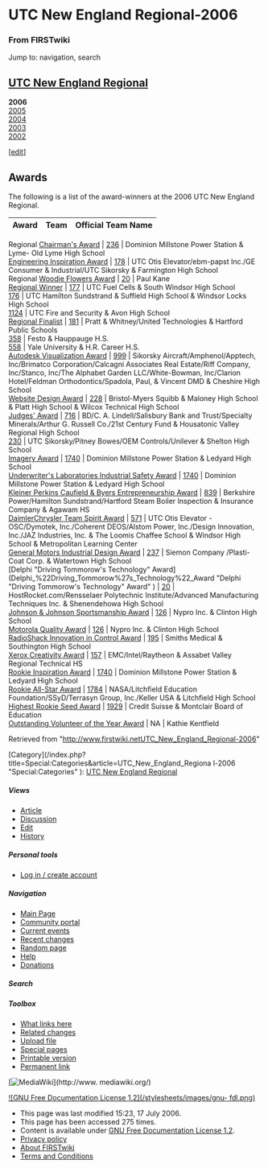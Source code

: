 # UTC New England Regional-2006

### From FIRSTwiki

Jump to: navigation, search

[UTC New England Regional](UTC_New_England_Regional "UTC New
England Regional" )  
---  
**2006**  
[2005](UTC_New_England_Regional-2005 "UTC New England
Regional-2005" )  
[2004](UTC_New_England_Regional-2004 "UTC New England
Regional-2004" )  
[2003](UTC_New_England_Regional-2003 "UTC New England
Regional-2003" )  
[2002](UTC_New_England_Regional-2002 "UTC New England
Regional-2002" )  
  
  

  

  

  

  

  

  

[[edit](/index.php?title=UTC_New_England_Regional-2006&action=edit&section=1
"Edit section: Awards" )]

## Awards

The following is a list of the award-winners at the 2006 UTC New England
Regional.

Award |  Team |  Official Team Name  
---|---|---  
Regional [Chairman's Award](Chairman%27s_Award "Chairman's Award" )
| [236](236 "236" ) |  Dominion Millstone Power Station &amp; Lyme-
Old Lyme High School  
[Engineering Inspiration Award](Engineering_Inspiration_Award
"Engineering Inspiration Award" ) | [178](178 "178" ) |  UTC Otis
Elevator/ebm-papst Inc./GE Consumer &amp; Industrial/UTC Sikorsky &amp;
Farmington High School  
Regional [Woodie Flowers Award](Woodie_Flowers_Award "Woodie
Flowers Award" ) | [20](20 "20" ) |  Paul Kane  
[Regional Winner](Regional_Winner "Regional Winner" ) |
[177](177 "177" ) |  UTC Fuel Cells &amp; South Windsor High School  
[176](176 "176" ) |  UTC Hamilton Sundstrand &amp; Suffield High
School &amp; Windsor Locks High School  
[1124](1124 "1124" ) |  UTC Fire and Security &amp; Avon High
School  
[Regional Finalist](Regional_Finalist "Regional Finalist" ) |
[181](181 "181" ) |  Pratt &amp; Whitney/United Technologies &amp;
Hartford Public Schools  
[358](358 "358" ) |  Festo &amp; Hauppauge H.S.  
[558](558 "558" ) |  Yale University &amp; H.R. Career H.S.  
[Autodesk Visualization Award](Autodesk_Visualization_Award
"Autodesk Visualization Award" ) | [999](999 "999" ) |  Sikorsky
Aircraft/Amphenol/Apptech, Inc/Brimatco Corporation/Calcagni Associates Real
Estate/Riff Company, Inc/Stanco, Inc/The Alphabet Garden LLC/White-Bowman,
Inc/Clarion Hotel/Feldman Orthodontics/Spadola, Paul, &amp; Vincent DMD &amp;
Cheshire High School  
[Website Design Award](Website_Design_Award "Website Design Award"
) | [228](228 "228" ) |  Bristol-Myers Squibb &amp; Maloney High
School &amp; Platt High School &amp; Wilcox Technical High School  
[Judges' Award](Judges%27_Award "Judges' Award" ) |
[716](716 "716" ) |  BD/C. A. Lindell/Salisbury Bank and
Trust/Specialty Minerals/Arthur G. Russell Co./21st Century Fund &amp;
Housatonic Valley Regional High School  
[230](230 "230" ) |  UTC Sikorsky/Pitney Bowes/OEM
Controls/Unilever &amp; Shelton High School  
[Imagery Award](Imagery_Award "Imagery Award" ) |
[1740](1740 "1740" ) |  Dominion Millstone Power Station &amp;
Ledyard High School  
[Underwriter's Laboratories Industrial Safety
Award](Underwriter%27s_Laboratories_Industrial_Safety_Award
"Underwriter's Laboratories Industrial Safety Award" ) |
[1740](1740 "1740" ) |  Dominion Millstone Power Station &amp;
Ledyard High School  
[Kleiner Perkins Caufield &amp; Byers Entrepreneurship
Award](Kleiner_Perkins_Caufield_%26_Byers_Entrepreneurship_Award
"Kleiner Perkins Caufield & Byers Entrepreneurship Award" ) |
[839](839 "839" ) |  Berkshire Power/Hamilton Sundstrand/Hartford
Steam Boiler Inspection &amp; Insurance Company &amp; Agawam HS  
[DaimlerChrysler Team Spirit
Award](DaimlerChrysler_Team_Spirit_Award "DaimlerChrysler Team
Spirit Award" ) | [571](571 "571" ) |  UTC Otis Elevator -
OSC/Dymotek, Inc./Coherent DEOS/Alstom Power, Inc./Design Innovation, Inc./JAZ
Industries, Inc. &amp; The Loomis Chaffee School &amp; Windsor High School
&amp; Metropolitan Learning Center  
[General Motors Industrial Design
Award](General_Motors_Industrial_Design_Award "General Motors
Industrial Design Award" ) | [237](237 "237" ) |  Siemon Company
/Plasti-Coat Corp. &amp; Watertown High School  
[Delphi "Driving Tommorow's Technology"
Award](Delphi_%22Driving_Tommorow%27s_Technology%22_Award "Delphi
"Driving Tommorow's Technology" Award" ) | [20](20 "20" ) |
HostRocket.com/Rensselaer Polytechnic Institute/Advanced Manufacturing
Techniques Inc. &amp; Shenendehowa High School  
[Johnson &amp; Johnson Sportsmanship
Award](Johnson_%26_Johnson_Sportsmanship_Award "Johnson & Johnson
Sportsmanship Award" ) | [126](126 "126" ) |  Nypro Inc. &amp;
Clinton High School  
[Motorola Quality Award](Motorola_Quality_Award "Motorola Quality
Award" ) | [126](126 "126" ) |  Nypro Inc. &amp; Clinton High
School  
[RadioShack Innovation in Control
Award](RadioShack_Innovation_in_Control_Award "RadioShack
Innovation in Control Award" ) | [195](195 "195" ) |  Smiths
Medical &amp; Southington High School  
[Xerox Creativity Award](Xerox_Creativity_Award "Xerox Creativity
Award" ) | [157](157 "157" ) |  EMC/Intel/Raytheon &amp; Assabet
Valley Regional Technical HS  
[Rookie Inspiration Award](Rookie_Inspiration_Award "Rookie
Inspiration Award" ) | [1740](1740 "1740" ) |  Dominion Millstone
Power Station &amp; Ledyard High School  
[Rookie All-Star Award](Rookie_All-Star_Award "Rookie All-Star
Award" ) | [1784](/index.php?title=1784&action=edit "1784" ) |
NASA/Litchfield Education Foundation/SSyD/Terrasyn Group, Inc./Keller USA
&amp; Litchfield High School  
[Highest Rookie Seed Award](Highest_Rookie_Seed_Award "Highest
Rookie Seed Award" ) | [1929](/index.php?title=1929&action=edit "1929" ) |
Credit Suisse &amp; Montclair Board of Education  
[Outstanding Volunteer of the Year
Award](Outstanding_Volunteer_of_the_Year_Award "Outstanding
Volunteer of the Year Award" ) | NA |  Kathie Kentfield  
  
Retrieved from
"<http://www.firstwiki.netUTC_New_England_Regional-2006>"

[Category](/index.php?title=Special:Categories&article=UTC_New_England_Regiona
l-2006 "Special:Categories" ): [UTC New England
Regional](Category:UTC_New_England_Regional "Category:UTC New
England Regional" )

##### Views

  * [Article](UTC_New_England_Regional-2006)
  * [Discussion](/index.php?title=Talk:UTC_New_England_Regional-2006&action=edit)
  * [Edit](/index.php?title=UTC_New_England_Regional-2006&action=edit)
  * [History](/index.php?title=UTC_New_England_Regional-2006&action=history)

##### Personal tools

  * [Log in / create account](/index.php?title=Special:Userlogin&returnto=UTC_New_England_Regional-2006)

[](Main_Page "Main Page" )

##### Navigation

  * [Main Page](Main_Page)
  * [Community portal](FIRSTwiki:Community_portal)
  * [Current events](Current_events)
  * [Recent changes](Special:Recentchanges)
  * [Random page](Special:Random)
  * [Help](Help:Contents)
  * [Donations](FIRSTwiki:Site_support)

##### Search



##### Toolbox

  * [What links here](Special:Whatlinkshere/UTC_New_England_Regional-2006)
  * [Related changes](Special:Recentchangeslinked/UTC_New_England_Regional-2006)
  * [Upload file](Special:Upload)
  * [Special pages](Special:Specialpages)
  * [Printable version](/index.php?title=UTC_New_England_Regional-2006&printable=yes)
  * [Permanent link](/index.php?title=UTC_New_England_Regional-2006&oldid=48973)

[![MediaWiki](/skins/common/images/poweredby_mediawiki_88x31.png)](http://www.
mediawiki.org/)

[![GNU Free Documentation License 1.2](/stylesheets/images/gnu-
fdl.png)](http://www.gnu.org/copyleft/fdl.html)

  * This page was last modified 15:23, 17 July 2006.
  * This page has been accessed 275 times.
  * Content is available under [GNU Free Documentation License 1.2](http://www.gnu.org/copyleft/fdl.html "http://www.gnu.org/copyleft/fdl.html" ).
  * [Privacy policy](FIRSTwiki:Privacy_policy "FIRSTwiki:Privacy policy" )
  * [About FIRSTwiki](FIRSTwiki:About "FIRSTwiki:About" )
  * [Terms and Conditions](FIRSTwiki:Terms_and_conditions "FIRSTwiki:Terms and conditions" )

